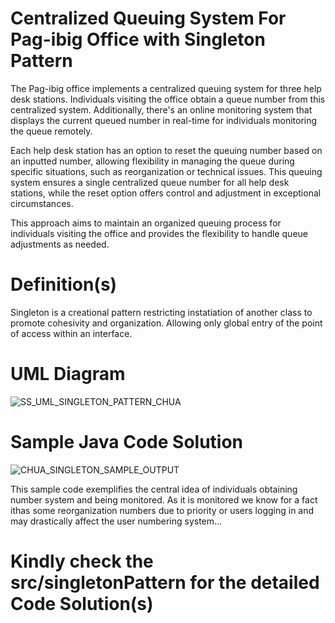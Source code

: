 # Centralized Queuing System For Pag-ibig Office with Singleton Pattern 

The Pag-ibig office implements a centralized queuing system for three help desk stations. Individuals visiting the office obtain a queue number from this centralized system. Additionally, there's an online monitoring system that displays the current queued number in real-time for individuals monitoring the queue remotely.

Each help desk station has an option to reset the queuing number based on an inputted number, allowing flexibility in managing the queue during specific situations, such as reorganization or technical issues. This queuing system ensures a single centralized queue number for all help desk stations, while the reset option offers control and adjustment in exceptional circumstances.

This approach aims to maintain an organized queuing process for individuals visiting the office and provides the flexibility to handle queue adjustments as needed.


# Definition(s)
Singleton is a creational pattern restricting instatiation of another class to promote cohesivity and organization. Allowing only global entry of the point of access within an interface.


# UML Diagram
![SS_UML_SINGLETON_PATTERN_CHUA](https://github.com/VinceTedChua/singletonPattern/assets/142372312/27ce3982-6f5c-480e-ac16-c8d08aac3f05)



# Sample Java Code Solution
![CHUA_SINGLETON_SAMPLE_OUTPUT](https://github.com/VinceTedChua/singletonPattern/assets/142372312/0b78d4f6-4d72-4c3c-b49a-deec422730a1)

This sample code exemplifies the central idea of individuals obtaining number system and being monitored. As it is monitored we know for a fact ithas some reorganization numbers due to priority or users logging in and may drastically affect the user numbering system...

# Kindly check the src/singletonPattern for the detailed Code Solution(s)
